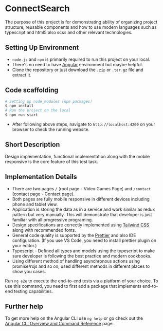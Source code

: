 # ConnectSearch

The purpose of this project is for demonstrating ability of organizing project structure, reusable components and how to use modern languages such as typescript and html5 also scss and other relevant technologies.

## Setting Up Environment

- `node.js` and `npm` is primarily required to run this project on your local.
- There's no need to have [Angular](https://angular.io) environment but maybe helpful.
- Clone the repository or just download the `.zip` or `.tar.gz` file and extract it.

## Code scaffolding

```bash
# Setting up node_modules (npm packages)
$ npm install
# Run the project on the local
$ npm run start
```

- After following above steps, navigate to `http://localhost:4200` on your browser to check the running website.

## Short Description

Design implementation, functional implementation along with the mobile responsive is the core feature of this test task.

## Implementation Details

- There are two pages `/` (root page - Video Games Page) and `/contact` (contact page - Contact page).
- Both pages are fully mobile responsive in different devices including phone and tablet view.
- Application is storing the data as in a service and work similar as redux pattern but very manually. This will demonstrate that developer is just familiar with all progressive programing.
- Design specifications are correctly implemented using [Tailwind CSS](https://tailwindcss.com) along with recommended fonts.
- General code quality is supported by the [Prettier](https://prettier.io) and also IDE configuration. (If you use VS Code, you need to install prettier plugin on your editor.)
- Typescript - Defined all types and models using the typescript to make sure developer is following the best practice and modern cookbooks.
- Using different method of handling asynchronous actions using promise/rxjs and so on, used different methods in different places to show you cases.

Run `ng e2e` to execute the end-to-end tests via a platform of your choice. To use this command, you need to first add a package that implements end-to-end testing capabilities.

## Further help

To get more help on the Angular CLI use `ng help` or go check out the [Angular CLI Overview and Command Reference](https://angular.io/cli) page.
